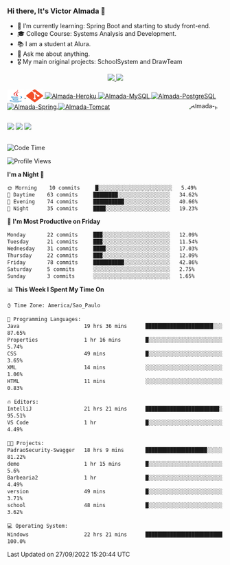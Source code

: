 ### Hi there, It's Victor Almada 👋


- 🌱 I’m currently learning: Spring Boot and starting to study front-end.
- 🎓 College Course: Systems Analysis and Development.
- 📚  I am a student at Alura.
- 💬 Ask me about anything.
- 🎖 My main original projects: SchoolSystem and DrawTeam


<div align="center">
  <a href="https://github.com/Almadavic">
  <img height="180em" src="https://github-readme-stats.vercel.app/api?username=Almadavic&show_icons=true&theme=dracula&include_all_commits=true&count_private=true"/>
  <img height="180em" src="https://github-readme-stats.vercel.app/api/top-langs/?username=Almadavic&layout=compact&langs_count=7&theme=dracula"/>
</div>
<div style="display: inline_block"><br>
  <img align="center" alt="Almada-Java" height="30" width="40" src="https://raw.githubusercontent.com/devicons/devicon/master/icons/java/java-original.svg">
  <img align="center" alt="Almada-Git" height="30" width="40" src="https://raw.githubusercontent.com/devicons/devicon/master/icons/git/git-original.svg">
  <img align="center" alt="Almada-Heroku" height="30" width="40" src="https://cdn.jsdelivr.net/gh/devicons/devicon/icons/heroku/heroku-plain-wordmark.svg" />             
  <img align="center" alt="Almada-MySQL" height="30" width="40" src="https://cdn.jsdelivr.net/gh/devicons/devicon/icons/mysql/mysql-original-wordmark.svg" />
  <img align="center" alt="Almada-PostgreSQL" height="30" width="40" src="https://cdn.jsdelivr.net/gh/devicons/devicon/icons/postgresql/postgresql-plain-wordmark.svg" />
  <img align="center" alt="Almada-Spring" height="30" width="40" src="https://cdn.jsdelivr.net/gh/devicons/devicon/icons/spring/spring-original-wordmark.svg" />
  <img align="center" alt="Almada-Tomcat" height="30" width="40" src="https://cdn.jsdelivr.net/gh/devicons/devicon/icons/tomcat/tomcat-original-wordmark.svg" />
  <img align="right" alt="Almada-pic" height="150" style="border-radius:50px;" src="https://user-images.githubusercontent.com/85299065/185514627-94fcf387-edc6-4c24-88f1-b4873ccd49e9.png">
</div>
  
  ##
 
<div> 
  <a href="https://www.youtube.com/channel/UCUrcUNA90M_ZqLEcQxd3UNA" target="_blank"><img src="https://img.shields.io/badge/YouTube-FF0000?style=for-the-badge&logo=youtube&logoColor=white" target="_blank"></a>
 <a href = "mailto:almadavic@live.com"><img src="https://img.shields.io/badge/-Gmail-%23333?style=for-the-badge&logo=gmail&logoColor=white" target="_blank"></a>
  <a href="https://www.linkedin.com/in/victoralmada/" target="_blank"><img src="https://img.shields.io/badge/-LinkedIn-%230077B5?style=for-the-badge&logo=linkedin&logoColor=white" target="_blank"></a> 
</div>

##

<!--START_SECTION:waka-->
![Code Time](http://img.shields.io/badge/Code%20Time-107%20hrs%203%20mins-blue)

![Profile Views](http://img.shields.io/badge/Profile%20Views-27-blue)

**I'm a Night 🦉** 

```text
🌞 Morning    10 commits     █░░░░░░░░░░░░░░░░░░░░░░░░   5.49% 
🌆 Daytime    63 commits     ████████░░░░░░░░░░░░░░░░░   34.62% 
🌃 Evening    74 commits     ██████████░░░░░░░░░░░░░░░   40.66% 
🌙 Night      35 commits     ████░░░░░░░░░░░░░░░░░░░░░   19.23%

```
📅 **I'm Most Productive on Friday** 

```text
Monday       22 commits     ███░░░░░░░░░░░░░░░░░░░░░░   12.09% 
Tuesday      21 commits     ███░░░░░░░░░░░░░░░░░░░░░░   11.54% 
Wednesday    31 commits     ████░░░░░░░░░░░░░░░░░░░░░   17.03% 
Thursday     22 commits     ███░░░░░░░░░░░░░░░░░░░░░░   12.09% 
Friday       78 commits     ██████████░░░░░░░░░░░░░░░   42.86% 
Saturday     5 commits      ░░░░░░░░░░░░░░░░░░░░░░░░░   2.75% 
Sunday       3 commits      ░░░░░░░░░░░░░░░░░░░░░░░░░   1.65%

```


📊 **This Week I Spent My Time On** 

```text
⌚︎ Time Zone: America/Sao_Paulo

💬 Programming Languages: 
Java                     19 hrs 36 mins      ██████████████████████░░░   87.65% 
Properties               1 hr 16 mins        █░░░░░░░░░░░░░░░░░░░░░░░░   5.74% 
CSS                      49 mins             █░░░░░░░░░░░░░░░░░░░░░░░░   3.65% 
XML                      14 mins             ░░░░░░░░░░░░░░░░░░░░░░░░░   1.06% 
HTML                     11 mins             ░░░░░░░░░░░░░░░░░░░░░░░░░   0.83%

🔥 Editors: 
IntelliJ                 21 hrs 21 mins      ████████████████████████░   95.51% 
VS Code                  1 hr                █░░░░░░░░░░░░░░░░░░░░░░░░   4.49%

🐱‍💻 Projects: 
PadraoSecurity-Swagger   18 hrs 9 mins       ████████████████████░░░░░   81.22% 
demo                     1 hr 15 mins        █░░░░░░░░░░░░░░░░░░░░░░░░   5.6% 
Barbearia2               1 hr                █░░░░░░░░░░░░░░░░░░░░░░░░   4.49% 
version                  49 mins             █░░░░░░░░░░░░░░░░░░░░░░░░   3.71% 
school                   48 mins             █░░░░░░░░░░░░░░░░░░░░░░░░   3.62%

💻 Operating System: 
Windows                  22 hrs 21 mins      █████████████████████████   100.0%

```


 Last Updated on 27/09/2022 15:20:44 UTC
<!--END_SECTION:waka-->
